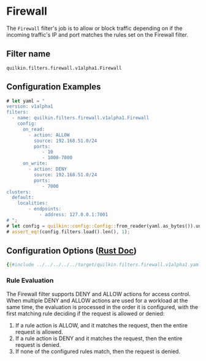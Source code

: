 # Firewall

The `Firewall` filter's job is to allow or block traffic depending on if the incoming traffic's IP and port matches
the rules set on the Firewall filter.

## Filter name
```text
quilkin.filters.firewall.v1alpha1.Firewall
```

## Configuration Examples
```rust
# let yaml = "
version: v1alpha1
filters:
  - name: quilkin.filters.firewall.v1alpha1.Firewall
    config:
      on_read:
        - action: ALLOW
          source: 192.168.51.0/24
          ports:
             - 10
             - 1000-7000
      on_write:
        - action: DENY
          source: 192.168.51.0/24
          ports:
             - 7000
clusters:
  default:
    localities:
        - endpoints:
            - address: 127.0.0.1:7001
# ";
# let config = quilkin::config::Config::from_reader(yaml.as_bytes()).unwrap();
# assert_eq!(config.filters.load().len(), 1);
```

## Configuration Options ([Rust Doc](../../../../api/quilkin/filters/firewall/struct.Config.html))

```yaml
{{#include ../../../../../target/quilkin.filters.firewall.v1alpha1.yaml}}
```

### Rule Evaluation

The Firewall filter supports DENY and ALLOW actions for access control. When multiple DENY and ALLOW actions are used
for a workload at the same time, the evaluation is processed in the order it is configured, with the first matching
rule deciding if the request is allowed or denied:

1. If a rule action is ALLOW, and it matches the request, then the entire request is allowed.
2. If a rule action is DENY and it matches the request, then the entire request is denied.
3. If none of the configured rules match, then the request is denied.

[filter-dynamic-metadata]: ./filter.md#filter-dynamic-metadata

